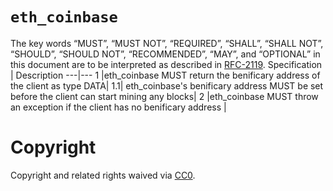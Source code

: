 # `eth_coinbase`
The key words “MUST”, “MUST NOT”, “REQUIRED”, “SHALL”, “SHALL NOT”, “SHOULD”, “SHOULD NOT”, “RECOMMENDED”, “MAY”, and “OPTIONAL” in this document are to be interpreted as described in [RFC-2119](https://www.ietf.org/rfc/rfc2119.txt).
Specification | Description 
---|---
1 |eth_coinbase MUST return the benificary address of the client as type DATA|
1.1| eth_coinbase's benificary address MUST be set before  the client can start mining any blocks|
2 |eth_coinbase MUST throw an exception if the client has no benificary address |
# Copyright
Copyright and related rights waived via [CC0](https://creativecommons.org/publicdomain/zero/1.0/).